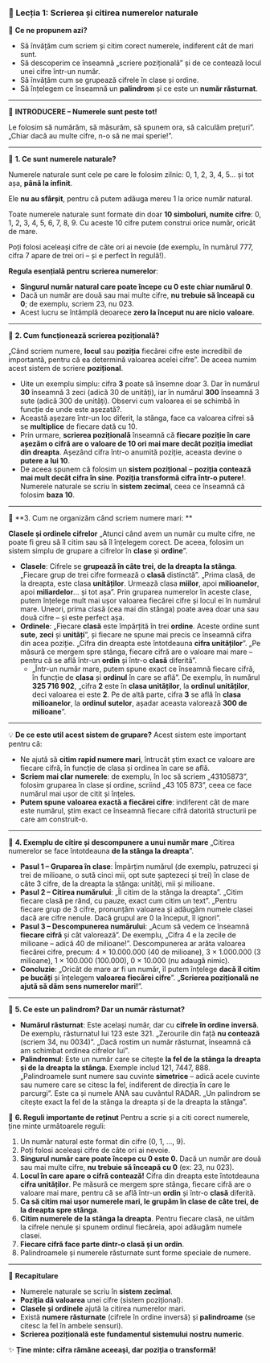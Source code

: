 ### 📘 Lecția 1: Scrierea și citirea numerelor naturale

🎯 **Ce ne propunem azi?**

- Să învățăm cum scriem și citim corect numerele, indiferent cât de mari sunt.
- Să descoperim ce înseamnă „scriere pozițională” și de ce contează locul unei cifre într-un număr.
- Să învățăm cum se grupează cifrele în clase și ordine.
- Să înțelegem ce înseamnă un **palindrom** și ce este un **număr răsturnat**.

------

🔔 **INTRODUCERE – Numerele sunt peste tot!** 

Le folosim să numărăm, să măsurăm, să spunem ora, să calculăm prețuri”. „Chiar dacă au multe cifre, n-o să ne mai sperie!”.

------

🔹 **1. Ce sunt numerele naturale?** 

Numerele naturale sunt cele pe care le folosim zilnic: 0, 1, 2, 3, 4, 5… și tot așa, **până la infinit**. 

Ele **nu au sfârșit**, pentru că putem adăuga mereu 1 la orice număr natural. 

Toate numerele naturale sunt formate din doar **10 simboluri, numite cifre**: 0, 1, 2, 3, 4, 5, 6, 7, 8, 9. Cu aceste 10 cifre putem construi orice număr, oricât de mare. 

Poți folosi aceleași cifre de câte ori ai nevoie (de exemplu, în numărul 777, cifra 7 apare de trei ori – și e perfect în regulă!).

**Regula esențială pentru scrierea numerelor**:

- **Singurul număr natural care poate începe cu 0 este chiar numărul 0**.
- Dacă un număr are două sau mai multe cifre, **nu trebuie să înceapă cu 0**; de exemplu, scriem 23, nu 023.
- Acest lucru se întâmplă deoarece **zero la început nu are nicio valoare**.

------

🔹 **2. Cum funcționează scrierea pozițională?**

 „Când scriem numere, **locul** sau **poziția** fiecărei cifre este incredibil de importantă, pentru că ea determină valoarea acelei cifre”. De aceea numim acest sistem de scriere **pozițional**.

- Uite un exemplu simplu: cifra **3** poate să însemne doar 3. Dar în numărul **30** înseamnă 3 zeci (adică 30 de unități), iar în numărul **300** înseamnă 3 sute (adică 300 de unități). Observi cum valoarea ei se schimbă în funcție de unde este așezată?.
- Această așezare într-un loc diferit, la stânga, face ca valoarea cifrei să se **multiplice** de fiecare dată cu 10.
- Prin urmare, **scrierea pozițională** înseamnă că **fiecare poziție în care așezăm o cifră are o valoare de 10 ori mai mare decât poziția imediat din dreapta**. Așezând cifra într-o anumită poziție, aceasta devine o **putere a lui 10**.
- De aceea spunem că folosim un **sistem pozițional** – **poziția contează mai mult decât cifra în sine**. **Poziția transformă cifra într-o putere!**. Numerele naturale se scriu în **sistem zecimal**, ceea ce înseamnă că folosim **baza 10**.

------

🔹 **3. Cum ne organizăm când scriem numere mari: **

**Clasele și ordinele cifrelor** „Atunci când avem un număr cu multe cifre, ne poate fi greu să îl citim sau să îl înțelegem corect. De aceea, folosim un sistem simplu de grupare a cifrelor în **clase** și **ordine**”.

- **Clasele**: Cifrele se **grupează în câte trei, de la dreapta la stânga**. „Fiecare grup de trei cifre formează o **clasă** distinctă”. „Prima clasă, de la dreapta, este clasa **unităților**. Urmează clasa **miilor**, apoi **milioanelor**, apoi **miliardelor**… și tot așa”. Prin gruparea numerelor în aceste clase, putem înțelege mult mai ușor valoarea fiecărei cifre și locul ei în numărul mare. Uneori, prima clasă (cea mai din stânga) poate avea doar una sau două cifre – și este perfect așa.
- **Ordinele**: „Fiecare **clasă** este împărțită în trei **ordine**. Aceste ordine sunt **sute**, **zeci** și **unități**”, și fiecare ne spune mai precis ce înseamnă cifra din acea poziție. „Cifra din dreapta este întotdeauna **cifra unităților**”. „Pe măsură ce mergem spre stânga, fiecare cifră are o valoare mai mare – pentru că se află într-un **ordin** și într-o **clasă** diferită”.
  - „Într-un număr mare, putem spune exact ce înseamnă fiecare cifră, în funcție de **clasa** și **ordinul** în care se află”. De exemplu, în numărul **325 716 902**, „cifra **2** este în **clasa unităților**, la **ordinul unităților**, deci valoarea ei este **2**. Pe de altă parte, cifra **3** se află în **clasa milioanelor**, la **ordinul sutelor**, așadar aceasta valorează **300 de milioane**”.

------

💡 **De ce este util acest sistem de grupare?** Acest sistem este important pentru că:

- Ne ajută să **citim rapid numere mari**, întrucât știm exact ce valoare are fiecare cifră, în funcție de clasa și ordinea în care se află.
- **Scriem mai clar numerele**: de exemplu, în loc să scriem „43105873”, folosim gruparea în clase și ordine, scriind „43 105 873”, ceea ce face numărul mai ușor de citit și înțeles.
- **Putem spune valoarea exactă a fiecărei cifre**: indiferent cât de mare este numărul, știm exact ce înseamnă fiecare cifră datorită structurii pe care am construit-o.

------

🔹 **4. Exemplu de citire și descompunere a unui număr mare** „Citirea numerelor se face întotdeauna **de la stânga la dreapta**”.

- **Pasul 1 – Gruparea în clase**: Împărțim numărul (de exemplu, patruzeci și trei de milioane, o sută cinci mii, opt sute șaptezeci și trei) în clase de câte 3 cifre, de la dreapta la stânga: unități, mii și milioane.
- **Pasul 2 – Citirea numărului**: „Îl citim de la stânga la dreapta”. „Citim fiecare clasă pe rând, cu pauze, exact cum citim un text”. „Pentru fiecare grup de 3 cifre, pronunțăm valoarea și adăugăm numele clasei dacă are cifre nenule. Dacă grupul are 0 la început, îl ignori”.
- **Pasul 3 – Descompunerea numărului**: „Acum să vedem ce înseamnă **fiecare cifră** și cât valorează”. De exemplu, „Cifra 4 e la zecile de milioane – adică 40 de milioane!”. Descompunerea ar arăta valoarea fiecărei cifre, precum: 4 × 10.000.000 (40 de milioane), 3 × 1.000.000 (3 milioane), 1 × 100.000 (100.000), 0 × 10.000 (nu adaugă nimic).
- **Concluzie**: „Oricât de mare ar fi un număr, îl putem înțelege **dacă îl citim pe bucăți** și înțelegem **valoarea fiecărei cifre**”. „**Scrierea pozițională ne ajută să dăm sens numerelor mari!**”.

------

🔹 **5. Ce este un palindrom? Dar un număr răsturnat?**

- **Numărul răsturnat**: Este același număr, dar cu **cifrele în ordine inversă**. De exemplu, răsturnatul lui 123 este 321. „Zerourile din față **nu contează** (scriem 34, nu 0034)”. „Dacă rostim un număr răsturnat, înseamnă că am schimbat ordinea cifrelor lui”.
- **Palindromul**: Este un număr care se citește **la fel de la stânga la dreapta și de la dreapta la stânga**. Exemple includ 121, 7447, 888. „Palindroamele sunt numere sau cuvinte **simetrice** – adică acele cuvinte sau numere care se citesc la fel, indiferent de direcția în care le parcurgi”. Este ca și numele ANA sau cuvântul RADAR. „Un palindrom se citește exact la fel de la stânga la dreapta și de la dreapta la stânga”.



🔹 **6. Reguli importante de reținut** Pentru a scrie și a citi corect numerele, ține minte următoarele reguli:

1. Un număr natural este format din cifre (0, 1, ..., 9).
2. Poți folosi aceleași cifre de câte ori ai nevoie.
3. **Singurul număr care poate începe cu 0 este 0.** Dacă un număr are două sau mai multe cifre, **nu trebuie să înceapă cu 0** (ex: 23, nu 023).
4. **Locul în care apare o cifră contează!** Cifra din dreapta este întotdeauna **cifra unităților**. Pe măsură ce mergem spre stânga, fiecare cifră are o valoare mai mare, pentru că se află într-un **ordin** și într-o **clasă** diferită.
5. **Ca să citim mai ușor numerele mari, le grupăm în clase de câte trei, de la dreapta spre stânga**.
6. **Citim numerele de la stânga la dreapta**. Pentru fiecare clasă, ne uităm la cifrele nenule și spunem ordinul fiecăreia, apoi adăugăm numele clasei.
7. **Fiecare cifră face parte dintr-o clasă și un ordin**.
8. Palindroamele și numerele răsturnate sunt forme speciale de numere.

------

🔁 **Recapitulare**

- Numerele naturale se scriu în **sistem zecimal**.
- **Poziția dă valoarea** unei cifre (sistem pozițional).
- **Clasele și ordinele** ajută la citirea numerelor mari.
- Există **numere răsturnate** (cifrele în ordine inversă) și **palindroame** (se citesc la fel în ambele sensuri).
- **Scrierea pozițională este fundamentul sistemului nostru numeric**.

✨ **Ține minte: cifra rămâne aceeași, dar poziția o transformă!**